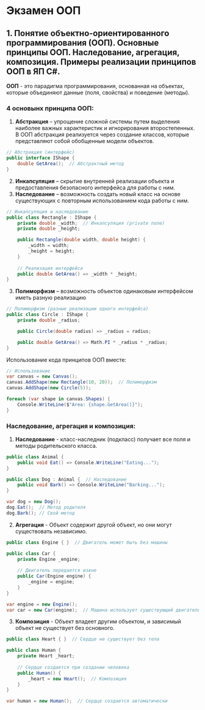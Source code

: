 # Экзамен ООП

## 1. Понятие объектно-ориентированного программирования (ООП). Основные принципы ООП. Наследование, агрегация, композиция. Примеры реализации принципов ООП в ЯП C#.
**ООП** - это парадигма программирования, основанная на объектах, которые объединяют данные (поля, свойства) и поведение (методы).

### **4 основынх принципа ООП:**
1)	**Абстракция** – упрощение сложной системы путем выделения наиболее важных характеристик и игнорирования второстепенных. В ООП абстракция реализуется через создание классов, которые представляют собой обобщенные модели объектов.
```C#
// Абстракция (интерфейс)
public interface IShape {
    double GetArea();  // Абстрактный метод
}
```

2) **Инкапсуляция** – скрытие внутренней реализации объекта и предоставления безопасного интерфейса для работы с ним. 
2)	**Наследование** – возможность создать новый класс на основе существующих с повторным использованием кода
работы с ним. 
```C#
// Инкапсуляция и наследование
public class Rectangle : IShape {
    private double _width;  // Инкапсуляция (private поле)
    private double _height;

    public Rectangle(double width, double height) {
        _width = width;
        _height = height;
    }
    
    // Реализация интерфейса
    public double GetArea() => _width * _height;  
}
```
3)	**Полиморфизм** – возможность объектов  одинаковым интерфейсом иметь разную реализацию 
```C#
// Полиморфизм (разные реализации одного интерфейса)
public class Circle : IShape {
    private double _radius;

    public Circle(double radius) => _radius = radius;

    public double GetArea() => Math.PI * _radius * _radius;
}
```
Использование кода принципов ООП вместе:
```C#
// Использование
var canvas = new Canvas();
canvas.AddShape(new Rectangle(10, 20));  // Полиморфизм
canvas.AddShape(new Circle(5));

foreach (var shape in canvas.Shapes) {
    Console.WriteLine($"Area: {shape.GetArea()}");
}
```


### **Наследование, агрегация и композиция:**

1) **Наследование** - класс-наследник (подкласс) получает все поля и методы родительского класса.
```C#
public class Animal {
    public void Eat() => Console.WriteLine("Eating...");
}

public class Dog : Animal {  // Наследование
    public void Bark() => Console.WriteLine("Barking...");
}

var dog = new Dog();
dog.Eat();  // Метод родителя
dog.Bark(); // Свой метод
```
2) **Агрегация** - Объект содержит другой объект, но они могут существовать независимо.
```C#
public class Engine { }  // Двигатель может быть без машины

public class Car {
    private Engine _engine;
    
    // Двигатель передается извне
    public Car(Engine engine) {
        _engine = engine;
    }
}

var engine = new Engine();
var car = new Car(engine);  // Машина использует существующий двигатель
```
3) **Композиция** - Объект владеет другим объектом, и зависимый объект не существует без основного.
```C#
public class Heart { }  // Сердце не существует без тела

public class Human {
    private Heart _heart;
    
    // Сердце создается при создании человека
    public Human() {
        _heart = new Heart();  // Композиция
    }
}

var human = new Human();  // Сердце создается автоматически
```